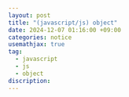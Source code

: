 ```yaml
---
layout: post
title: "(javascript/js) object"
date: 2024-12-07 01:16:00 +09:00
categories: notice
usemathjax: true
tag:
  - javascript
  - js
  - object
discription:
---
```

